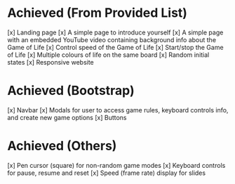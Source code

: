 # Achieved (From Provided List)

[x] Landing page
[x] A simple page to introduce yourself
[x] A simple page with an embedded YouTube video containing background info about the Game of Life
[x] Control speed of the Game of Life
[x] Start/stop the Game of Life
[x] Multiple colours of life on the same board
[x] Random initial states
[x] Responsive website

# Achieved (Bootstrap)

[x] Navbar
[x] Modals for user to access game rules, keyboard controls info, and create new game options
[x] Buttons

# Achieved (Others)

[x] Pen cursor (square) for non-random game modes
[x] Keyboard controls for pause, resume and reset
[x] Speed (frame rate) display for slides
